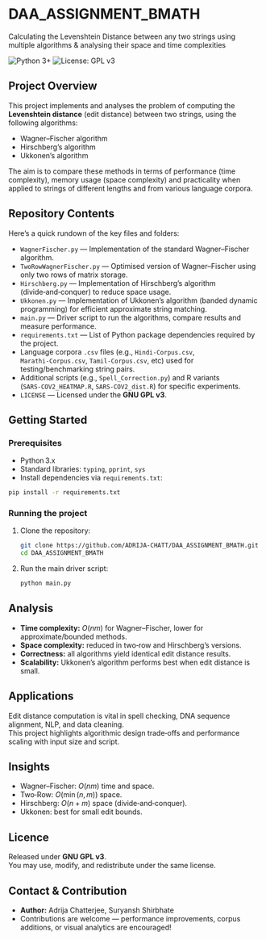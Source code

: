 # DAA_ASSIGNMENT_BMATH  
Calculating the Levenshtein Distance between any two strings using multiple algorithms & analysing their space and time complexities  

![Python 3+](https://img.shields.io/badge/Python-3%2B-blue?logo=python&logoColor=white)
![License: GPL v3](https://img.shields.io/badge/License-GPLv3-green.svg)


##  Project Overview  
This project implements and analyses the problem of computing the **Levenshtein distance** (edit distance) between two strings, using the following algorithms:  
- Wagner–Fischer algorithm  
- Hirschberg’s algorithm  
- Ukkonen’s algorithm  

The aim is to compare these methods in terms of performance (time complexity), memory usage (space complexity) and practicality when applied to strings of different lengths and from various language corpora.

##  Repository Contents  
Here’s a quick rundown of the key files and folders:

- `WagnerFischer.py` — Implementation of the standard Wagner–Fischer algorithm.  
- `TwoRowWagnerFischer.py` — Optimised version of Wagner–Fischer using only two rows of matrix storage.  
- `Hirschberg.py` — Implementation of Hirschberg’s algorithm (divide‑and‑conquer) to reduce space usage.  
- `Ukkonen.py` — Implementation of Ukkonen’s algorithm (banded dynamic programming) for efficient approximate string matching.  
- `main.py` — Driver script to run the algorithms, compare results and measure performance.  
- `requirements.txt` — List of Python package dependencies required by the project.  
- Language corpora `.csv` files (e.g., `Hindi‑Corpus.csv`, `Marathi‑Corpus.csv`, `Tamil‑Corpus.csv`, etc) used for testing/benchmarking string pairs.  
- Additional scripts (e.g., `Spell_Correction.py`) and R variants (`SARS‑COV2_HEATMAP.R`, `SARS‑COV2_dist.R`) for specific experiments.  
- `LICENSE` — Licensed under the **GNU GPL v3**.  

##  Getting Started  
### Prerequisites  
- Python 3.x  
- Standard libraries: `typing`, `pprint`, `sys`  
- Install dependencies via `requirements.txt`:

```bash
pip install -r requirements.txt
```

### Running the project  
1. Clone the repository:
   ```bash
   git clone https://github.com/ADRIJA-CHATT/DAA_ASSIGNMENT_BMATH.git
   cd DAA_ASSIGNMENT_BMATH
   ```

2. Run the main driver script:
   ```bash
   python main.py
   ```

##  Analysis  
- **Time complexity:** $O(nm)$ for Wagner–Fischer, lower for approximate/bounded methods.  
- **Space complexity:** reduced in two‑row and Hirschberg’s versions.  
- **Correctness:** all algorithms yield identical edit distance results.  
- **Scalability:** Ukkonen’s algorithm performs best when edit distance is small.  

##  Applications  
Edit distance computation is vital in spell checking, DNA sequence alignment, NLP, and data cleaning.  
This project highlights algorithmic design trade‑offs and performance scaling with input size and script.

##  Insights  
- Wagner–Fischer: $O(nm)$ time and space.  
- Two‑Row: $O(\min(n,m))$ space.  
- Hirschberg: $O(n + m)$ space (divide‑and‑conquer).  
- Ukkonen: best for small edit bounds.  

##  Licence  
Released under **GNU GPL v3**.  
You may use, modify, and redistribute under the same license.

##  Contact & Contribution  
- **Author:** Adrija Chatterjee, Suryansh Shirbhate
- Contributions are welcome — performance improvements, corpus additions, or visual analytics are encouraged!
